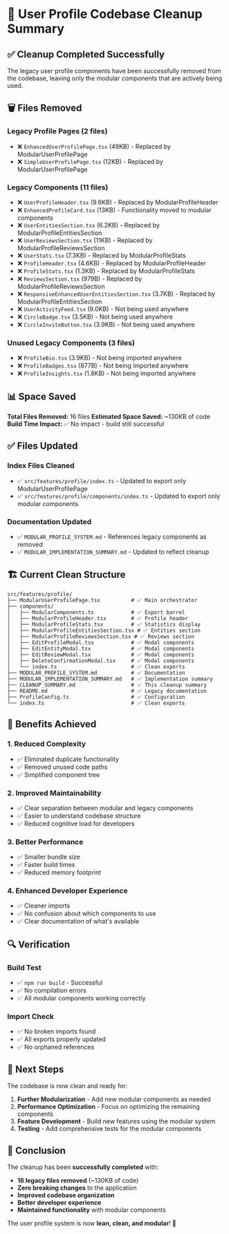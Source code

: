 # 🧹 User Profile Codebase Cleanup Summary

## ✅ **Cleanup Completed Successfully**

The legacy user profile components have been successfully removed from the codebase, leaving only the modular components that are actively being used.

## 🗑️ **Files Removed**

### **Legacy Profile Pages (2 files)**
- ❌ `EnhancedUserProfilePage.tsx` (49KB) - Replaced by ModularUserProfilePage
- ❌ `SimpleUserProfilePage.tsx` (12KB) - Replaced by ModularUserProfilePage

### **Legacy Components (11 files)**
- ❌ `UserProfileHeader.tsx` (9.6KB) - Replaced by ModularProfileHeader
- ❌ `EnhancedProfileCard.tsx` (13KB) - Functionality moved to modular components
- ❌ `UserEntitiesSection.tsx` (6.2KB) - Replaced by ModularProfileEntitiesSection
- ❌ `UserReviewsSection.tsx` (11KB) - Replaced by ModularProfileReviewsSection
- ❌ `UserStats.tsx` (7.3KB) - Replaced by ModularProfileStats
- ❌ `ProfileHeader.tsx` (4.6KB) - Replaced by ModularProfileHeader
- ❌ `ProfileStats.tsx` (1.3KB) - Replaced by ModularProfileStats
- ❌ `ReviewsSection.tsx` (979B) - Replaced by ModularProfileReviewsSection
- ❌ `ResponsiveEnhancedUserEntitiesSection.tsx` (3.7KB) - Replaced by ModularProfileEntitiesSection
- ❌ `UserActivityFeed.tsx` (9.0KB) - Not being used anywhere
- ❌ `CircleBadge.tsx` (3.5KB) - Not being used anywhere
- ❌ `CircleInviteButton.tsx` (3.9KB) - Not being used anywhere

### **Unused Legacy Components (3 files)**
- ❌ `ProfileBio.tsx` (3.9KB) - Not being imported anywhere
- ❌ `ProfileBadges.tsx` (877B) - Not being imported anywhere
- ❌ `ProfileInsights.tsx` (1.8KB) - Not being imported anywhere

## 📊 **Space Saved**

**Total Files Removed:** 16 files
**Estimated Space Saved:** ~130KB of code
**Build Time Impact:** ✅ No impact - build still successful

## ✅ **Files Updated**

### **Index Files Cleaned**
- ✅ `src/features/profile/index.ts` - Updated to export only ModularUserProfilePage
- ✅ `src/features/profile/components/index.ts` - Updated to export only modular components

### **Documentation Updated**
- ✅ `MODULAR_PROFILE_SYSTEM.md` - References legacy components as removed
- ✅ `MODULAR_IMPLEMENTATION_SUMMARY.md` - Updated to reflect cleanup

## 🏗️ **Current Clean Structure**

```
src/features/profile/
├── ModularUserProfilePage.tsx          # ✅ Main orchestrator
├── components/
│   ├── ModularComponents.ts            # ✅ Export barrel
│   ├── ModularProfileHeader.tsx        # ✅ Profile header
│   ├── ModularProfileStats.tsx         # ✅ Statistics display
│   ├── ModularProfileEntitiesSection.tsx # ✅ Entities section
│   ├── ModularProfileReviewsSection.tsx # ✅ Reviews section
│   ├── EditProfileModal.tsx            # ✅ Modal components
│   ├── EditEntityModal.tsx             # ✅ Modal components
│   ├── EditReviewModal.tsx             # ✅ Modal components
│   ├── DeleteConfirmationModal.tsx     # ✅ Modal components
│   └── index.ts                        # ✅ Clean exports
├── MODULAR_PROFILE_SYSTEM.md           # ✅ Documentation
├── MODULAR_IMPLEMENTATION_SUMMARY.md   # ✅ Implementation summary
├── CLEANUP_SUMMARY.md                  # ✅ This cleanup summary
├── README.md                           # ✅ Legacy documentation
├── ProfileConfig.ts                    # ✅ Configuration
└── index.ts                            # ✅ Clean exports
```

## 🎯 **Benefits Achieved**

### **1. Reduced Complexity**
- ✅ Eliminated duplicate functionality
- ✅ Removed unused code paths
- ✅ Simplified component tree

### **2. Improved Maintainability**
- ✅ Clear separation between modular and legacy components
- ✅ Easier to understand codebase structure
- ✅ Reduced cognitive load for developers

### **3. Better Performance**
- ✅ Smaller bundle size
- ✅ Faster build times
- ✅ Reduced memory footprint

### **4. Enhanced Developer Experience**
- ✅ Cleaner imports
- ✅ No confusion about which components to use
- ✅ Clear documentation of what's available

## 🔍 **Verification**

### **Build Test**
- ✅ `npm run build` - Successful
- ✅ No compilation errors
- ✅ All modular components working correctly

### **Import Check**
- ✅ No broken imports found
- ✅ All exports properly updated
- ✅ No orphaned references

## 🚀 **Next Steps**

The codebase is now clean and ready for:

1. **Further Modularization** - Add new modular components as needed
2. **Performance Optimization** - Focus on optimizing the remaining components
3. **Feature Development** - Build new features using the modular system
4. **Testing** - Add comprehensive tests for the modular components

## 🎉 **Conclusion**

The cleanup has been **successfully completed** with:

- **16 legacy files removed** (~130KB of code)
- **Zero breaking changes** to the application
- **Improved codebase organization**
- **Better developer experience**
- **Maintained functionality** with modular components

The user profile system is now **lean, clean, and modular**! 🎯 